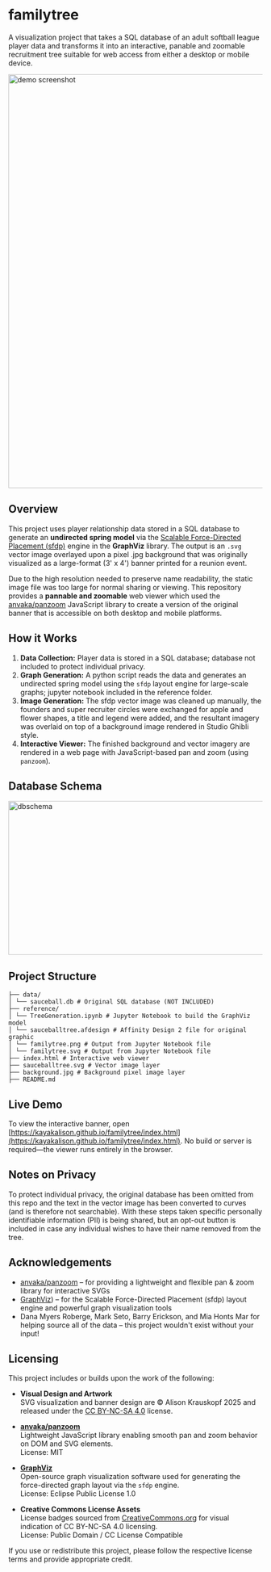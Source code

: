 # familytree
A visualization project that takes a SQL database of an adult softball league player data and transforms it into an interactive, panable and zoomable recruitment tree suitable for web access from either a desktop or mobile device.

<img width="1382" height="820" alt="demo screenshot" src="https://github.com/user-attachments/assets/8b7d3845-2300-4835-91db-7c9c696f041d" />

## Overview
This project uses player relationship data stored in a SQL database to generate an **undirected spring model** via the [Scalable Force-Directed Placement (sfdp)](https://graphviz.org/) engine in the **GraphViz** library. The output is an `.svg` vector image overlayed upon a pixel .jpg background that was originally visualized as a large-format (3' x 4') banner printed for a reunion event.

Due to the high resolution needed to preserve name readability, the static image file was too large for normal sharing or viewing. This repository provides a **pannable and zoomable** web viewer which used the [anvaka/panzoom](https://github.com/anvaka/panzoom) JavaScript library to create a version of the original banner that is accessible on both desktop and mobile platforms.

## How it Works
1. **Data Collection:** Player data is stored in a SQL database; database not included to protect individual privacy.
2. **Graph Generation:** A python script reads the data and generates an undirected spring model using the `sfdp` layout engine for large-scale graphs; jupyter notebook included in the reference folder.
3. **Image Generation:** The sfdp vector image was cleaned up manually, the founders and super recruiter circles were exchanged for apple and flower shapes, a title and legend were added, and the resultant imagery was overlaid on top of a background image rendered in Studio Ghibli style.
4. **Interactive Viewer:** The finished background and vector imagery are rendered in a web page with JavaScript-based pan and zoom (using `panzoom`).

## Database Schema
<img width="1252" height="305" alt="dbschema" src="https://github.com/user-attachments/assets/ce7b5bfd-83c6-45c6-b563-c8dcb50764e2" />

## Project Structure
```
├── data/
│ └── sauceball.db # Original SQL database (NOT INCLUDED)
├── reference/
│ └── TreeGeneration.ipynb # Jupyter Notebook to build the GraphViz model
│ └── sauceballtree.afdesign # Affinity Design 2 file for original graphic
│ └── familytree.png # Output from Jupyter Notebook file
│ └── familytree.svg # Output from Jupyter Notebook file
├── index.html # Interactive web viewer
├── sauceballtree.svg # Vector image layer
├── background.jpg # Background pixel image layer
├── README.md
```

## Live Demo
To view the interactive banner, open [https://kayakalison.github.io/familytree/index.html](https://kayakalison.github.io/familytree/index.html). No build or server is required—the viewer runs entirely in the browser.

## Notes on Privacy
To protect individual privacy, the original database has been omitted from this repo and the text in the vector image has been converted to curves (and is therefore not searchable). With these steps taken specific personally identifiable information (PII) is being shared, but an opt-out button is included in case any individual wishes to have their name removed from the tree.

## Acknowledgements
- [anvaka/panzoom](https://github.com/anvaka/panzoom) – for providing a lightweight and flexible pan & zoom library for interactive SVGs
- [GraphViz](https://graphviz.org/docs/layouts/sfdp/)) – for the Scalable Force-Directed Placement (sfdp) layout engine and powerful graph visualization tools
- Dana Myers Roberge, Mark Seto, Barry Erickson, and Mia Honts Mar for helping source all of the data – this project wouldn't exist without your input!

## Licensing
This project includes or builds upon the work of the following:

- **Visual Design and Artwork**  
  SVG visualization and banner design are © Alison Krauskopf 2025 and released under the [CC BY-NC-SA 4.0](https://creativecommons.org/licenses/by-nc-sa/4.0/) license.

- **[anvaka/panzoom](https://github.com/anvaka/panzoom)**  
  Lightweight JavaScript library enabling smooth pan and zoom behavior on DOM and SVG elements.  
  License: MIT

- **[GraphViz](https://graphviz.org/)**  
  Open-source graph visualization software used for generating the force-directed graph layout via the `sfdp` engine.  
  License: Eclipse Public License 1.0

- **Creative Commons License Assets**  
  License badges sourced from [CreativeCommons.org](https://creativecommons.org/) for visual indication of CC BY-NC-SA 4.0 licensing.  
  License: Public Domain / CC License Compatible

If you use or redistribute this project, please follow the respective license terms and provide appropriate credit.
